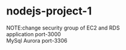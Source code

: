 # nodejs-project-1

NOTE:change security group of EC2 and RDS<br>
application port-3000<br>
MySql Aurora port-3306<br>
